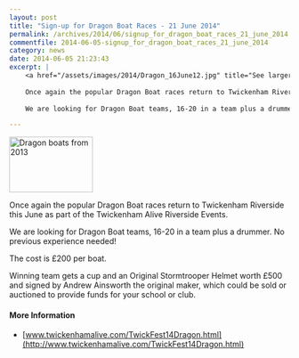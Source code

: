```yaml
---
layout: post
title: "Sign-up for Dragon Boat Races - 21 June 2014"
permalink: /archives/2014/06/signup_for_dragon_boat_races_21_june_2014.html
commentfile: 2014-06-05-signup_for_dragon_boat_races_21_june_2014
category: news
date: 2014-06-05 21:23:43
excerpt: |
    <a href="/assets/images/2014/Dragon_16June12.jpg" title="See larger version of - Dragon boats from 2013"><img src="/assets/images/2014/Dragon_16June12_thumb.jpg" width="150" height="100" alt="Dragon boats from 2013" class="photo right" /></a>
    
    Once again the popular Dragon Boat races return to Twickenham Riverside this June as part of the Twickenham Alive Riverside Events. 
    
    We are looking for Dragon Boat teams, 16-20 in a team plus a drummer. No previous experience needed!

---
```


<a href="/assets/images/2014/Dragon_16June12.jpg" title="See larger version of - Dragon boats from 2013"><img src="/assets/images/2014/Dragon_16June12_thumb.jpg" width="150" height="100" alt="Dragon boats from 2013" class="photo right" /></a>

Once again the popular Dragon Boat races return to Twickenham Riverside this June as part of the Twickenham Alive Riverside Events.

We are looking for Dragon Boat teams, 16-20 in a team plus a drummer. No previous experience needed!

The cost is £200 per boat.

Winning team gets a cup and an Original Stormtrooper Helmet worth £500 and signed by Andrew Ainsworth the original maker, which could be sold or auctioned to provide funds for your school or club.

#### More Information

-   [www.twickenhamalive.com/TwickFest14Dragon.html](http://www.twickenhamalive.com/TwickFest14Dragon.html)
